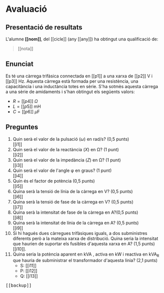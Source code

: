 # Avaluació

## Presentació de resultats

L'alumne **[[nom]]**, del [[cicle]] (any [[any]]) ha obtingut una qualificació de: 

> [[nota]]


## Enunciat

Es té una càrrega trifàsica connectada en [[p1]] a una xarxa de [[p2]] V i [[p3]] Hz. Aquesta càrrega està formada per una resistència, una capacitància i una inductància totes en sèrie. S'ha sotmès aquesta càrrega a una sèrie de amidaments i s'han obtingut els següents valors:

- $R = [[p4]]~\Omega$
- $L = [[p5]]~\text{mH}$
- $C = [[p6]]~\mu\text{F}$

## Preguntes

1. Quin serà el valor de la pulsació ($\omega$) en rad/s? (0,5 punts) <br/> 
[[i1]]
2. Quin serà el valor de la reactància ($X$) en Ω? (1 punt)<br/>
[[i2]]
3. Quin serà el valor de la impedància ($Z$) en Ω? (1 punt)<br/>
[[i3]]
4. Quin serà el valor de l'angle φ en graus? (1 punt)<br/>
[[i4]]
5. Quin és el factor de potència (0,5 punts) <br/> 
[[i5]]
6. Quina serà la tensió de línia de la càrrega en V? (0,5 punts) <br/> 
[[i6]]
7. Quina serà la tensió de fase de la càrrega en V? (0,5 punts) <br/> 
[[i7]]
8. Quina serà la intensitat de fase de la càrrega en A?(0,5 punts) <br/> [[i8]]
9. Quina serà la intensitat de línia de la càrrega en A? (0,5 punts) <br/> [[i9]]
10. Si hi hagués dues càrregues trifàsiques iguals, a dos subministres diferents però a la mateixa xarxa de distribució. Quina seria la intensitat que haurien de suportar els fusibles d'aquesta xarxa en A? (1,5 punts)<br/>
[[i10]].
11. Quina seria la potència aparent en kVA , activa en kW  i reactiva en kVA<sub>R</sub>  que hauria de subministrar el transformador d'aquesta línia? (2,1 punts)
	- S: [[i11]]
	- P: [[i12]]
	- Q: [[i13]]


<pre>
[[backup]]
</pre>